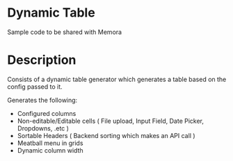 # Dynamic Table

Sample code to be shared with Memora

# Description

Consists of a dynamic table generator which generates a table based on the config passed to it.

Generates the following:

- Configured columns
- Non-editable/Editable cells ( File upload, Input Field, Date Picker, Dropdowns, .etc ) 
- Sortable Headers ( Backend sorting which makes an API call ) 
- Meatball menu in grids
- Dynamic column width



